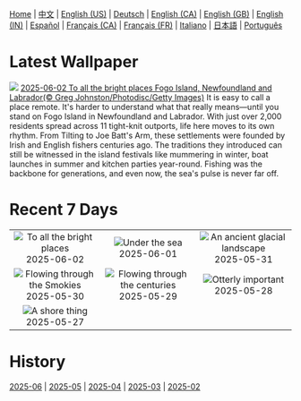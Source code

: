 [Home](../README.md) | [中文](zh-CN.md) | [English (US)](en-US.md) | [Deutsch](de-DE.md) | [English (CA)](en-CA.md) | [English (GB)](en-GB.md) | [English (IN)](en-IN.md) | [Español](es-ES.md) | [Français (CA)](fr-CA.md) | [Français (FR)](fr-FR.md) | [Italiano](it-IT.md) | [日本語](ja-JP.md) | [Português](pt-BR.md)

# Latest Wallpaper
![](https://www.bing.com/th?id=OHR.Fogoisland_EN-CA7909293676_UHD.jpg)
[2025-06-02 To all the bright places Fogo Island, Newfoundland and Labrador(© Greg Johnston/Photodisc/Getty Images)](https://www.bing.com/th?id=OHR.Fogoisland_EN-CA7909293676_UHD.jpg)
It is easy to call a place remote. It's harder to understand what that really means—until you stand on Fogo Island in Newfoundland and Labrador. With just over 2,000 residents spread across 11 tight-knit outports, life here moves to its own rhythm. From Tilting to Joe Batt's Arm, these settlements were founded by Irish and English fishers centuries ago. The traditions they introduced can still be witnessed in the island festivals like mummering in winter, boat launches in summer and kitchen parties year-round. Fishing was the backbone for generations, and even now, the sea's pulse is never far off.

# Recent 7 Days
|  |  |  |
|:---:|:---:|:---:|
| ![](https://www.bing.com/th?id=OHR.Fogoisland_EN-CA7909293676_400x240.jpg "To all the bright places") 2025-06-02 | ![](https://www.bing.com/th?id=OHR.GrandeTerreReef_EN-CA7723959953_400x240.jpg "Under the sea") 2025-06-01 | ![](https://www.bing.com/th?id=OHR.SwedenReserve_EN-CA7601065601_400x240.jpg "An ancient glacial landscape") 2025-05-31 |
| ![](https://www.bing.com/th?id=OHR.LittlePigeonRiver_EN-CA7466568191_400x240.jpg "Flowing through the Smokies") 2025-05-30 | ![](https://www.bing.com/th?id=OHR.MiravetSpain_EN-CA7106086168_400x240.jpg "Flowing through the centuries") 2025-05-29 | ![](https://www.bing.com/th?id=OHR.KelpOtter_EN-CA6928733968_400x240.jpg "Otterly important") 2025-05-28 |
| ![](https://www.bing.com/th?id=OHR.MonaValePool_EN-CA6791615646_400x240.jpg "A shore thing") 2025-05-27 |  |  |

# History
[2025-06](../archives/wallpaper/en-CA/w_2025_06.md) | [2025-05](../archives/wallpaper/en-CA/w_2025_05.md) | [2025-04](../archives/wallpaper/en-CA/w_2025_04.md) | [2025-03](../archives/wallpaper/en-CA/w_2025_03.md) | [2025-02](../archives/wallpaper/en-CA/w_2025_02.md)
